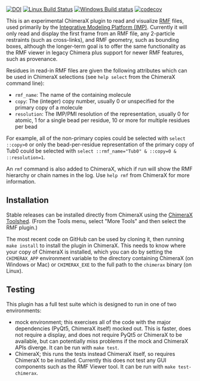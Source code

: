 [![DOI](https://zenodo.org/badge/DOI/10.5281/zenodo.3675794.svg)](https://doi.org/10.5281/zenodo.3675794)
[![Linux Build Status](https://travis-ci.org/salilab/rmf_chimerax.svg?branch=master)](https://travis-ci.org/salilab/rmf_chimerax)
[![Windows Build status](https://ci.appveyor.com/api/projects/status/mq3gpl2t8jd8s8yb?svg=true)](https://ci.appveyor.com/project/benmwebb/rmf-chimerax)
[![codecov](https://codecov.io/gh/salilab/rmf_chimerax/branch/master/graph/badge.svg)](https://codecov.io/gh/salilab/rmf_chimerax)

This is an experimental ChimeraX plugin to read and visualize
[RMF](https://integrativemodeling.org/rmf/) files, used primarily by the
[Integrative Modeling Platform (IMP)](https://integrativemodeling.org/).
Currently it will only read and display the first frame from an RMF file, any
2-particle restraints (such as cross-links), and RMF geometry, such as
bounding boxes, although the longer-term goal
is to offer the same functionality as the RMF viewer in legacy Chimera plus
support for newer RMF features, such as provenance.

Residues in read-in RMF files are given the following attributes which can
be used in ChimeraX selections (see `help select` from the ChimeraX command
line):

 - `rmf_name`: The name of the containing molecule
 - `copy`: The (integer) copy number, usually 0 or unspecified for the
   primary copy of a molecule
 - `resolution`: The IMP/PMI resolution of the representation, usually 0 for
   atomic, 1 for a single bead per residue, 10 or more for multiple residues per
   bead

For example, all of the non-primary copies could be selected with
`select ::copy>0` or only the bead-per-residue representation of the primary
copy of Tub0 could be selected with
`select ::rmf_name="Tub0" & ::copy=0 & ::resolution=1`.

An `rmf` command is also added to ChimeraX, which if run will show
the RMF hierarchy or chain names in the log. Use `help rmf` from ChimeraX
for more information.

## Installation

Stable releases can be installed directly from ChimeraX using the
[ChimeraX Toolshed](https://cxtoolshed.rbvi.ucsf.edu/). (From the Tools menu,
select "More Tools" and then select the RMF plugin.)

The most recent code on GitHub can be used by cloning it, then running
`make install` to install the plugin in ChimeraX. This needs to know where
your copy of ChimeraX is installed, which you can do by setting the
`CHIMERAX_APP` environment variable to the directory containing ChimeraX (on
Windows or Mac) or `CHIMERAX_EXE` to the full path to the `chimerax` binary
(on Linux).

## Testing

This plugin has a full test suite which is designed to run in one of two
environments:

 - mock environment; this exercises all of the code with the major dependencies
   (PyQt5, ChimeraX itself) mocked out. This is faster, does not require a
   display, and does not require PyQt5 or ChimeraX to be available, but can
   potentially miss problems if the mock and ChimeraX APIs diverge. It can
   be run with `make test`.
 - ChimeraX; this runs the tests instead ChimeraX itself, so requires ChimeraX
   to be installed. Currently this does not test any GUI components such as
   the RMF Viewer tool. It can be run with `make test-chimerax`.
